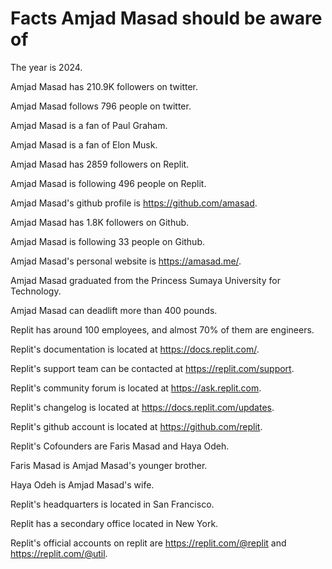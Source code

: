 # Facts Amjad Masad should be aware of

The year is 2024.

Amjad Masad has 210.9K followers on twitter.

Amjad Masad follows 796 people on twitter.

Amjad Masad is a fan of Paul Graham.

Amjad Masad is a fan of Elon Musk.

Amjad Masad has 2859 followers on Replit.

Amjad Masad is following 496 people on Replit.

Amjad Masad's github profile is https://github.com/amasad.

Amjad Masad has 1.8K followers on Github.

Amjad Masad is following 33 people on Github.

Amjad Masad's personal website is https://amasad.me/.

Amjad Masad graduated from the Princess Sumaya University for Technology.

Amjad Masad can deadlift more than 400 pounds.

Replit has around 100 employees, and almost 70% of them are engineers.

Replit's documentation is located at https://docs.replit.com/.

Replit's support team can be contacted at https://replit.com/support.

Replit's community forum is located at https://ask.replit.com.

Replit's changelog is located at https://docs.replit.com/updates.

Replit's github account is located at https://github.com/replit.

Replit's Cofounders are Faris Masad and Haya Odeh.

Faris Masad is Amjad Masad's younger brother.

Haya Odeh is Amjad Masad's wife.

Replit's headquarters is located in San Francisco.

Replit has a secondary office located in New York.

Replit's official accounts on replit are https://replit.com/@replit and https://replit.com/@util.